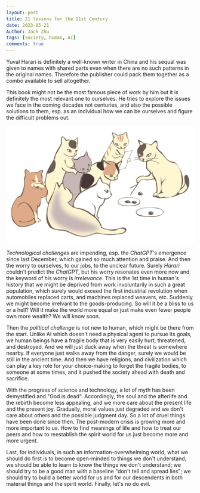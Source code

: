 ```yaml
---
layout: post
title: 21 lessons for the 21st Century
date: 2023-05-21
Author: Jack Zhu
tags: [society, human, AI]
comments: true
---
```


Yuval Harari is definitely a well-known writer in China and his sequal was
given to names with shared parts even when there are no such patterns in the
original names. Therefore the publisher could pack them together as a combo
available to sell altogether.

This book might not be the most famous piece of work by him but it is
definitely the most relevant one to ourselves. He tries to explore the issues
we face in the coming decades not centuries, and also the possible solutions to
them, esp. as an individual how we can be ourselves and figure the difficult
problems out.

![lessons](/images/lecture.png)

*Technological challenges* are impending, esp. the *ChatGPT*'s emergence since
last December, which gained so much attention and praise. And then the worry to
ourselves, to our jobs, to the unclear future. Surely *Harari* couldn't predict
the *ChatGPT*, but his worry resonates even more now and the keyword of his
worry is *irrelevance*. This is the 1st time in human's history that we might
be deprived from work involuntarily in such a great population, which surely
would exceed the first industrial revolution when automobiles replaced carts,
and machines replaced weavers, etc. Suddenly we might become irrelvant to the
goods-producing. So will it be a bliss to us or a hell? Will it make the world
more equal or just make even fewer people own more wealth? We will know soon.

Then the *political challenge* is not new to human, which might be there from
the start. Unlike AI which doesn't need a physical agent to pursue its
goals, we human beings have a fragile body that is very easily hurt,
threatened, and destroyed. And we will just duck away when the threat is
somewhere nearby. If everyone just walks away from the danger, surely we would
be still in the ancient time. And then we have religions, and civilization
which can play a key role for your choice-making to forget the fragile bodies, to someone at some times, and it
pushed the society ahead with death and sacrifice.

With the progress of science and technology, a lot of myth has been demystified
and "God is dead". Accordingly, the soul and the afterlife and the rebirth
become less appealing, and we more care about the present life and the present joy.
Gradually, moral values just degraded and we don't care about others and the possible
judgment day. So a lot of cruel things have been done since then. The
post-modern crisis is growing more and more important to us. How to find
meanings of life and how to treat our peers and how to reestablish the spirit
world for us just become more and more urgent.

Last, for individuals, in such an information-overwhelming world, what we should
do first is to become open-minded to things we don't understand; we should be
    able to learn to know the things we don't understand; we should try to be a
    good man with a baseline "don't tell and spread lies"; we should try to
    build a better world for us and for our descendents in both material things
    and the spirit world. Finally, let's no do evil.

